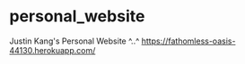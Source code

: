 # personal_website
Justin Kang's Personal Website ^..^
https://fathomless-oasis-44130.herokuapp.com/

